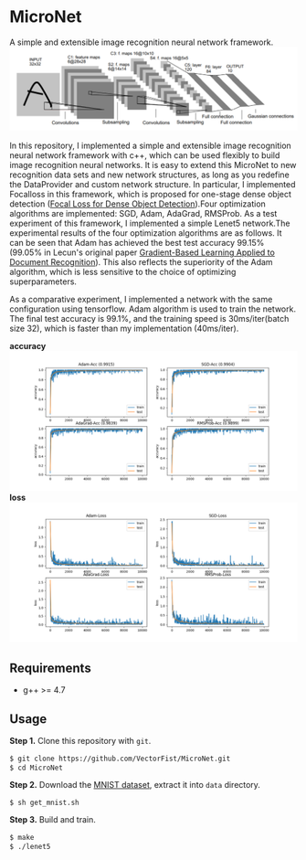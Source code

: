# MicroNet
A simple and extensible image recognition neural network framework.
![lenet5](figures/lenet5.png)

In this repository, I implemented a simple and extensible image recognition neural network framework with c++, which can be used flexibly to build image recognition neural networks. It is easy to extend this MicroNet to new recognition data sets and new network structures, as long as you redefine the DataProvider and custom network structure. In particular, I implemented Focalloss in this framework, which is proposed for one-stage dense object detection ([Focal Loss for Dense Object Detection](https://arxiv.org/abs/1708.02002)).Four optimization algorithms are implemented: SGD, Adam, AdaGrad, RMSProb. As a test experiment of this framework, I implemented a simple Lenet5 network.The experimental results of the four optimization algorithms are as follows. It can be seen that Adam has achieved the best test accuracy 99.15% (99.05% in Lecun's original paper [Gradient-Based Learning Applied to Document Recognition](http://yann.lecun.com/exdb/publis/pdf/lecun-98.pdf)). This also reflects the superiority of the Adam algorithm, which is less sensitive to the choice of optimizing superparameters.

As a comparative experiment, I implemented a network with the same configuration using tensorflow. Adam algorithm is used to train the network. The final test accuracy is 99.1%, and the training speed is 30ms/iter(batch size 32), which is faster than my implementation (40ms/iter).

**accuracy**
![accuracy](figures/accuracy.png)
**loss**
![loss](figures/loss.png)

## Requirements
- g++ >= 4.7

## Usage
**Step 1.** 
Clone this repository with ``git``.
```
$ git clone https://github.com/VectorFist/MicroNet.git
$ cd MicroNet
```

**Step 2.** 
Download the [MNIST dataset](http://yann.lecun.com/exdb/mnist/), extract it into ``data`` directory.
```
$ sh get_mnist.sh
```

**Step 3.** 
Build and train.
```
$ make
$ ./lenet5
```

